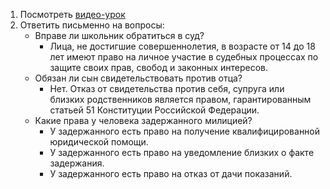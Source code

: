 1. Посмотреть [видео-урок]
2. Ответить письменно на вопросы: 
    - Вправе ли школьник обратиться в суд? 
        - Лица, не достигшие совершеннолетия, в возрасте от 14 до 18 лет имеют право на личное участие в судебных процессах по защите своих прав, свобод и законных интересов.
    - Обязан ли сын свидетельствовать против отца? 
        - Нет. Отказ от свидетельства против себя, супруга или близких родственников является правом, гарантированным статьей 51 Конституции Российской Федерации.
    - Какие права у человека задержанного милицией?
        - У задержанного есть право на получение квалифицированной юридической помощи.
        - У задержанного есть право на уведомление близких о факте задержания.
        - У задержанного есть право на отказ от дачи показаний.

[Видео-урок]: https://resh.edu.ru/subject/lesson/4081/main/205884/
